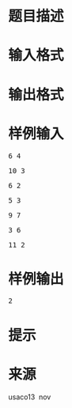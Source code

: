 

# 题目描述



# 输入格式



# 输出格式



# 样例输入


<pre>6 4</pre>
<pre>10 3</pre>
<pre>6 2</pre>
<pre>5 3</pre>
<pre>9 7</pre>
<pre>3 6</pre>
<pre>11 2
</pre>

# 样例输出


<pre>2</pre>

# 提示



# 来源


<p>
usaco13  nov
</p>
